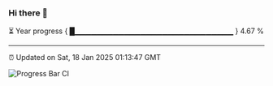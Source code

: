 ### Hi there 👋

⏳ Year progress { █▁▁▁▁▁▁▁▁▁▁▁▁▁▁▁▁▁▁▁▁▁▁▁▁▁▁▁▁▁ } 4.67 %

---

⏰ Updated on Sat, 18 Jan 2025 01:13:47 GMT

![Progress Bar CI](https://github.com/liununu/liununu/workflows/Progress%20Bar%20CI/badge.svg)
